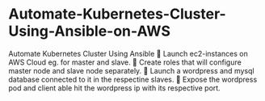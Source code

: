 # Automate-Kubernetes-Cluster-Using-Ansible-on-AWS

Automate Kubernetes Cluster Using Ansible
🔅 Launch ec2-instances on AWS Cloud eg. for master and slave.
🔅 Create roles that will configure master node and slave node separately.
🔅 Launch a wordpress and mysql database connected to it in the respectine slaves.
🔅 Expose the wordpress pod and client able hit the wordpress ip with its respective port.
